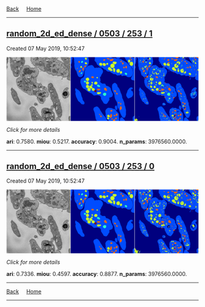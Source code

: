 
[Back](..)&nbsp;&nbsp;&nbsp;&nbsp;&nbsp;[Home](https://leapmanlab.github.io/snapshots)

---

<div class="summary"><a href="1"><h2>random_2d_ed_dense / 0503 / 253 / 1</h2></a><p>Created 07 May 2019, 10:52:47
</p><a href="1"><img src="1/media/summary.png" align="center"></a><p>
<i>Click for more details</i>
</p></div>

**ari**: 0.7580. **miou**: 0.5217. **accuracy**: 0.9004. **n_params**: 3976560.0000. 

---

<div class="summary"><a href="0"><h2>random_2d_ed_dense / 0503 / 253 / 0</h2></a><p>Created 07 May 2019, 10:52:47
</p><a href="0"><img src="0/media/summary.png" align="center"></a><p>
<i>Click for more details</i>
</p></div>

**ari**: 0.7336. **miou**: 0.4597. **accuracy**: 0.8877. **n_params**: 3976560.0000. 

---

[Back](..)&nbsp;&nbsp;&nbsp;&nbsp;&nbsp;[Home](https://leapmanlab.github.io/snapshots)

---